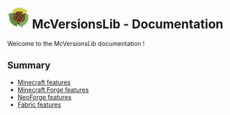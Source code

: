 
# <img src="mcversionslib_logo.png" width="50" height="50"> McVersionsLib - Documentation

Welcome to the McVersionsLib documentation !


## Summary
- [Minecraft features](minecraft_features.md)
- [Minecraft Forge features](minecraft_forge_features.md)
- [NeoForge features](neoforge_features.md)
- [Fabric features](fabric_features.md)
